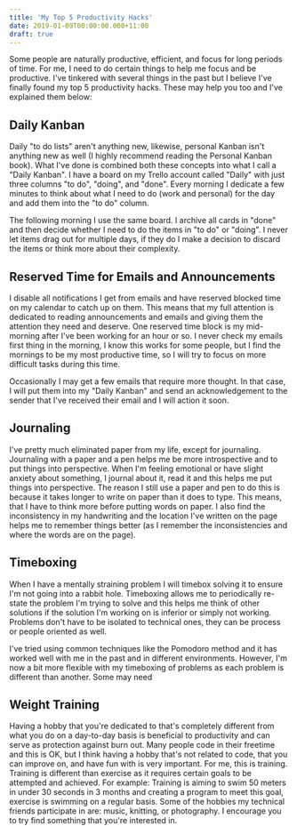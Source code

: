 ```yaml
---
title: 'My Top 5 Productivity Hacks'
date: 2019-01-09T00:00:00.000+11:00
draft: true
---
```


Some people are naturally productive, efficient, and focus for long periods of time. For me, I need to do certain things to help me focus and be productive. I've tinkered with several things in the past but I believe I've finally found my top 5 productivity hacks. These may help you too and I've explained them below:

## Daily Kanban
Daily "to do lists" aren't anything new, likewise, personal Kanban isn't anything new as well (I highly recommend reading the Personal Kanban book). What I've done is combined both these concepts into what I call a "Daily Kanban". I have a board on my Trello account called "Daily" with just three columns "to do", "doing", and "done". Every morning I dedicate a few minutes to think about what I need to do (work and personal) for the day and add them into the "to do" column. 

The following morning I use the same board. I archive all cards in "done" and then decide whether I need to do the items in "to do" or "doing". I never let items drag out for multiple days, if they do I make a decision to discard the items or think more about their complexity.

## Reserved Time for Emails and Announcements
I disable all notifications I get from emails and have reserved blocked time on my calendar to catch up on them. This means that my full attention is dedicated to reading announcements and emails and giving them the attention they need and deserve. One reserved time block is my mid-morning after I've been working for an hour or so. I never check my emails first thing in the morning, I know this works for some people, but I find the mornings to be my most productive time, so I will try to focus on more difficult tasks during this time.

Occasionally I may get a few emails that require more thought. In that case, I will put them into my "Daily Kanban" and send an acknowledgement to the sender that I've received their email and I will action it soon.

## Journaling
I've pretty much eliminated paper from my life, except for journaling. Journaling with a paper and a pen helps me be more introspective and to put things into perspective. When I'm feeling emotional or have slight anxiety about something, I journal about it, read it and this helps me put things into perspective. The reason I still use a paper and pen to do this is because it takes longer to write on paper than it does to type. This means, that I have to think more before putting words on paper. I also find the inconsistency in my handwriting and the location I've written on the page helps me to remember things better (as I remember the inconsistencies and where the words are on the page).

## Timeboxing
When I have a mentally straining problem I will timebox solving it to ensure I'm not going into a rabbit hole. Timeboxing allows me to periodically re-state the problem I'm trying to solve and this helps me think of other solutions if the solution I'm working on is inferior or simply not working. Problems don't have to be isolated to technical ones, they can be process or people oriented as well.

I've tried using common techniques like the Pomodoro method and it has worked well with me in the past and in different environments. However, I'm now a bit more flexible with my timeboxing of problems as each problem is different than another. Some may need 

## Weight Training
Having a hobby that you're dedicated to that's completely different from what you do on a day-to-day basis is beneficial to productivity and can serve as protection against burn out. Many people code in their freetime and this is OK, but I think having a hobby that's not related to code, that you can improve on, and have fun with is very important. For me, this is training. Training is different than exercise as it requires certain goals to be attempted and achieved. For example: Training is aiming to swim 50 meters in under 30 seconds in 3 months and creating a program to meet this goal, exercise is swimming on a regular basis. Some of the hobbies my technical friends participate in are: music, knitting, or photography. I encourage you to try find something that you're interested in.